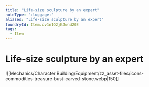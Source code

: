 ```yaml
---
title: "Life‑size sculpture by an expert"
noteType: ":luggage:"
aliases: "Life‑size sculpture by an expert"
foundryId: Item.ov1n1O2jKJwnd20E
tags:
  - Item
---
```


# Life‑size sculpture by an expert
![[Mechanics/Character Building/Equipment/zz_asset-files/icons-commodities-treasure-bust-carved-stone.webp|150]]

